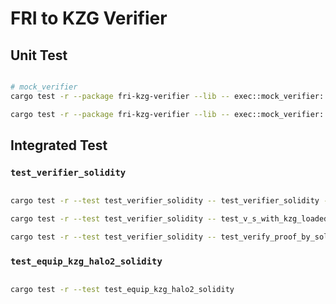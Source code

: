 # FRI to KZG Verifier

## Unit Test

```sh

# mock_verifier
cargo test -r --package fri-kzg-verifier --lib -- exec::mock_verifier::tests::test_sc_fir_kzg_verifier_evm --exact --nocapture --ignored

cargo test -r --package fri-kzg-verifier --lib -- exec::mock_verifier::tests::test_evm_verifier_from_local --exact --nocapture --ignored

```

## Integrated Test

### `test_verifier_solidity`

```sh

cargo test -r --test test_verifier_solidity -- test_verifier_solidity --exact --nocapture --ignored

cargo test -r --test test_verifier_solidity -- test_v_s_with_kzg_loaded --exact --nocapture --ignored

cargo test -r --test test_verifier_solidity -- test_verify_proof_by_solidity_verifier --exact --nocapture --ignored

```

### `test_equip_kzg_halo2_solidity`

```sh

cargo test -r --test test_equip_kzg_halo2_solidity

```